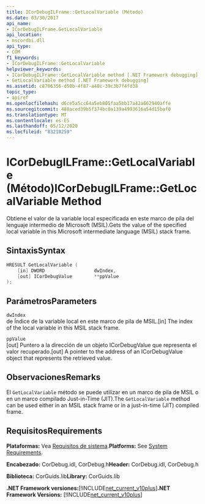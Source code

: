 ```yaml
---
title: ICorDebugILFrame::GetLocalVariable (Método)
ms.date: 03/30/2017
api_name:
- ICorDebugILFrame.GetLocalVariable
api_location:
- mscordbi.dll
api_type:
- COM
f1_keywords:
- ICorDebugILFrame::GetLocalVariable
helpviewer_keywords:
- ICorDebugILFrame::GetLocalVariable method [.NET Framework debugging]
- GetLocalVariable method [.NET Framework debugging]
ms.assetid: c8706356-d50b-4f87-a40c-39c3b7f4fd38
topic_type:
- apiref
ms.openlocfilehash: d6ce5a5cc64a5eb805faa5bb17a42a662940affe
ms.sourcegitcommit: 488aced39b5f374bc0a139a4993616a54d15baf0
ms.translationtype: MT
ms.contentlocale: es-ES
ms.lasthandoff: 05/12/2020
ms.locfileid: "83210259"
---
```

# <a name="icordebugilframegetlocalvariable-method"></a><span data-ttu-id="48fc7-102">ICorDebugILFrame::GetLocalVariable (Método)</span><span class="sxs-lookup"><span data-stu-id="48fc7-102">ICorDebugILFrame::GetLocalVariable Method</span></span>
<span data-ttu-id="48fc7-103">Obtiene el valor de la variable local especificada en este marco de pila del lenguaje intermedio de Microsoft (MSIL).</span><span class="sxs-lookup"><span data-stu-id="48fc7-103">Gets the value of the specified local variable in this Microsoft intermediate language (MSIL) stack frame.</span></span>  
  
## <a name="syntax"></a><span data-ttu-id="48fc7-104">Sintaxis</span><span class="sxs-lookup"><span data-stu-id="48fc7-104">Syntax</span></span>  
  
```cpp  
HRESULT GetLocalVariable (  
    [in] DWORD                  dwIndex,  
    [out] ICorDebugValue        **ppValue  
);  
```  
  
## <a name="parameters"></a><span data-ttu-id="48fc7-105">Parámetros</span><span class="sxs-lookup"><span data-stu-id="48fc7-105">Parameters</span></span>  
 `dwIndex`  
 <span data-ttu-id="48fc7-106">de Índice de la variable local en este marco de pila de MSIL.</span><span class="sxs-lookup"><span data-stu-id="48fc7-106">[in] The index of the local variable in this MSIL stack frame.</span></span>  
  
 `ppValue`  
 <span data-ttu-id="48fc7-107">[out] Puntero a la dirección de un objeto ICorDebugValue que representa el valor recuperado.</span><span class="sxs-lookup"><span data-stu-id="48fc7-107">[out] A pointer to the address of an ICorDebugValue object that represents the retrieved value.</span></span>  
  
## <a name="remarks"></a><span data-ttu-id="48fc7-108">Observaciones</span><span class="sxs-lookup"><span data-stu-id="48fc7-108">Remarks</span></span>  
 <span data-ttu-id="48fc7-109">El `GetLocalVariable` método se puede utilizar en un marco de pila de MSIL o en un marco compilado Just-in-Time (JIT).</span><span class="sxs-lookup"><span data-stu-id="48fc7-109">The `GetLocalVariable` method can be used either in an MSIL stack frame or in a just-in-time (JIT) compiled frame.</span></span>  
  
## <a name="requirements"></a><span data-ttu-id="48fc7-110">Requisitos</span><span class="sxs-lookup"><span data-stu-id="48fc7-110">Requirements</span></span>  
 <span data-ttu-id="48fc7-111">**Plataformas:** Vea [Requisitos de sistema](../../get-started/system-requirements.md).</span><span class="sxs-lookup"><span data-stu-id="48fc7-111">**Platforms:** See [System Requirements](../../get-started/system-requirements.md).</span></span>  
  
 <span data-ttu-id="48fc7-112">**Encabezado:** CorDebug.idl, CorDebug.h</span><span class="sxs-lookup"><span data-stu-id="48fc7-112">**Header:** CorDebug.idl, CorDebug.h</span></span>  
  
 <span data-ttu-id="48fc7-113">**Biblioteca:** CorGuids.lib</span><span class="sxs-lookup"><span data-stu-id="48fc7-113">**Library:** CorGuids.lib</span></span>  
  
 <span data-ttu-id="48fc7-114">**.NET Framework versiones:**[!INCLUDE[net_current_v10plus](../../../../includes/net-current-v10plus-md.md)]</span><span class="sxs-lookup"><span data-stu-id="48fc7-114">**.NET Framework Versions:** [!INCLUDE[net_current_v10plus](../../../../includes/net-current-v10plus-md.md)]</span></span>
